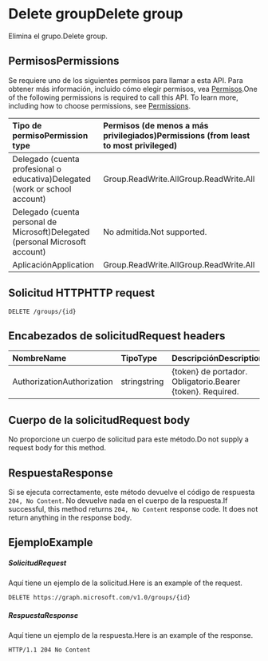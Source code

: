 # <a name="delete-group"></a><span data-ttu-id="64eda-101">Delete group</span><span class="sxs-lookup"><span data-stu-id="64eda-101">Delete group</span></span>

<span data-ttu-id="64eda-102">Elimina el grupo.</span><span class="sxs-lookup"><span data-stu-id="64eda-102">Delete group.</span></span>
## <a name="permissions"></a><span data-ttu-id="64eda-103">Permisos</span><span class="sxs-lookup"><span data-stu-id="64eda-103">Permissions</span></span>
<span data-ttu-id="64eda-p101">Se requiere uno de los siguientes permisos para llamar a esta API. Para obtener más información, incluido cómo elegir permisos, vea [Permisos](../../../concepts/permissions_reference.md).</span><span class="sxs-lookup"><span data-stu-id="64eda-p101">One of the following permissions is required to call this API. To learn more, including how to choose permissions, see [Permissions](../../../concepts/permissions_reference.md).</span></span>

|<span data-ttu-id="64eda-106">Tipo de permiso</span><span class="sxs-lookup"><span data-stu-id="64eda-106">Permission type</span></span>      | <span data-ttu-id="64eda-107">Permisos (de menos a más privilegiados)</span><span class="sxs-lookup"><span data-stu-id="64eda-107">Permissions (from least to most privileged)</span></span>              | 
|:--------------------|:---------------------------------------------------------| 
|<span data-ttu-id="64eda-108">Delegado (cuenta profesional o educativa)</span><span class="sxs-lookup"><span data-stu-id="64eda-108">Delegated (work or school account)</span></span> | <span data-ttu-id="64eda-109">Group.ReadWrite.All</span><span class="sxs-lookup"><span data-stu-id="64eda-109">Group.ReadWrite.All</span></span>    | 
|<span data-ttu-id="64eda-110">Delegado (cuenta personal de Microsoft)</span><span class="sxs-lookup"><span data-stu-id="64eda-110">Delegated (personal Microsoft account)</span></span> | <span data-ttu-id="64eda-111">No admitida.</span><span class="sxs-lookup"><span data-stu-id="64eda-111">Not supported.</span></span>    | 
|<span data-ttu-id="64eda-112">Aplicación</span><span class="sxs-lookup"><span data-stu-id="64eda-112">Application</span></span> | <span data-ttu-id="64eda-113">Group.ReadWrite.All</span><span class="sxs-lookup"><span data-stu-id="64eda-113">Group.ReadWrite.All</span></span> | 

## <a name="http-request"></a><span data-ttu-id="64eda-114">Solicitud HTTP</span><span class="sxs-lookup"><span data-stu-id="64eda-114">HTTP request</span></span>
<!-- { "blockType": "ignored" } -->
```http
DELETE /groups/{id}
```
## <a name="request-headers"></a><span data-ttu-id="64eda-115">Encabezados de solicitud</span><span class="sxs-lookup"><span data-stu-id="64eda-115">Request headers</span></span>
| <span data-ttu-id="64eda-116">Nombre</span><span class="sxs-lookup"><span data-stu-id="64eda-116">Name</span></span>       | <span data-ttu-id="64eda-117">Tipo</span><span class="sxs-lookup"><span data-stu-id="64eda-117">Type</span></span> | <span data-ttu-id="64eda-118">Descripción</span><span class="sxs-lookup"><span data-stu-id="64eda-118">Description</span></span>|
|:---------------|:--------|:----------|
| <span data-ttu-id="64eda-119">Authorization</span><span class="sxs-lookup"><span data-stu-id="64eda-119">Authorization</span></span>  | <span data-ttu-id="64eda-120">string</span><span class="sxs-lookup"><span data-stu-id="64eda-120">string</span></span>  | <span data-ttu-id="64eda-p102">{token} de portador. Obligatorio.</span><span class="sxs-lookup"><span data-stu-id="64eda-p102">Bearer {token}. Required.</span></span> |

## <a name="request-body"></a><span data-ttu-id="64eda-123">Cuerpo de la solicitud</span><span class="sxs-lookup"><span data-stu-id="64eda-123">Request body</span></span>
<span data-ttu-id="64eda-124">No proporcione un cuerpo de solicitud para este método.</span><span class="sxs-lookup"><span data-stu-id="64eda-124">Do not supply a request body for this method.</span></span>

## <a name="response"></a><span data-ttu-id="64eda-125">Respuesta</span><span class="sxs-lookup"><span data-stu-id="64eda-125">Response</span></span>

<span data-ttu-id="64eda-p103">Si se ejecuta correctamente, este método devuelve el código de respuesta `204, No Content`. No devuelve nada en el cuerpo de la respuesta.</span><span class="sxs-lookup"><span data-stu-id="64eda-p103">If successful, this method returns `204, No Content` response code. It does not return anything in the response body.</span></span>

## <a name="example"></a><span data-ttu-id="64eda-128">Ejemplo</span><span class="sxs-lookup"><span data-stu-id="64eda-128">Example</span></span>
##### <a name="request"></a><span data-ttu-id="64eda-129">Solicitud</span><span class="sxs-lookup"><span data-stu-id="64eda-129">Request</span></span>
<span data-ttu-id="64eda-130">Aquí tiene un ejemplo de la solicitud.</span><span class="sxs-lookup"><span data-stu-id="64eda-130">Here is an example of the request.</span></span>
<!-- {
  "blockType": "request",
  "name": "delete_group"
}-->
```http
DELETE https://graph.microsoft.com/v1.0/groups/{id}
```
##### <a name="response"></a><span data-ttu-id="64eda-131">Respuesta</span><span class="sxs-lookup"><span data-stu-id="64eda-131">Response</span></span>
<span data-ttu-id="64eda-132">Aquí tiene un ejemplo de la respuesta.</span><span class="sxs-lookup"><span data-stu-id="64eda-132">Here is an example of the response.</span></span> 
<!-- {
  "blockType": "response",
  "truncated": true
} -->
```http
HTTP/1.1 204 No Content
```

<!-- uuid: 8fcb5dbc-d5aa-4681-8e31-b001d5168d79
2015-10-25 14:57:30 UTC -->
<!-- {
  "type": "#page.annotation",
  "description": "Delete group",
  "keywords": "",
  "section": "documentation",
  "tocPath": ""
}-->